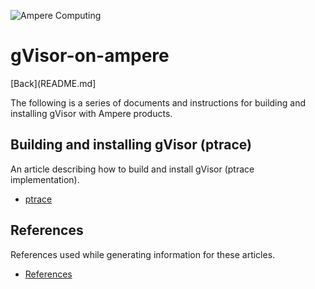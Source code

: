 ![Ampere Computing](https://avatars2.githubusercontent.com/u/34519842?s=400&u=1d29afaac44f477cbb0226139ec83f73faefe154&v=4)

# gVisor-on-ampere

[Back](README.md]

The following is a series of documents and instructions for building and installing gVisor with Ampere products.


## Building and installing  gVisor (ptrace)

An article describing how to build and install gVisor (ptrace implementation).
* [ptrace](PTRACE.md)

## References

References used while generating information for these articles.

* [References](References.md)
